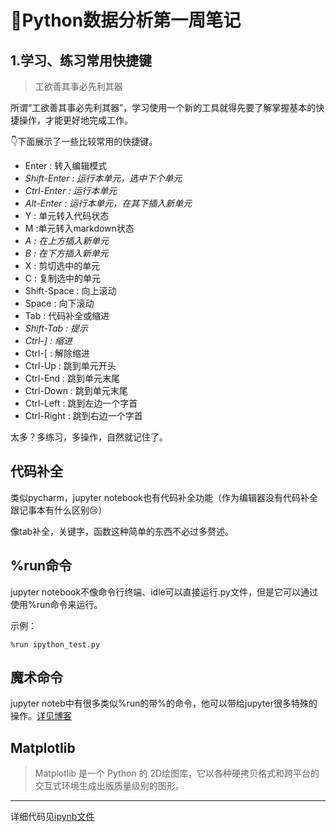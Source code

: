 # 📒Python数据分析第一周笔记


## 1.学习、练习常用快捷键

> 工欲善其事必先利其器

所谓“工欲善其事必先利其器”，学习使用一个新的工具就得先要了解掌握基本的快捷操作，才能更好地完成工作。

👇下面展示了一些比较常用的快捷键。

- Enter : 转入编辑模式
- *Shift-Enter : 运行本单元，选中下个单元*
- *Ctrl-Enter : 运行本单元*
- *Alt-Enter : 运行本单元，在其下插入新单元*
- Y : 单元转入代码状态
- M :单元转入markdown状态
- *A : 在上方插入新单元*
- *B : 在下方插入新单元*
- X : 剪切选中的单元
- C : 复制选中的单元
- Shift-Space : 向上滚动
- Space : 向下滚动
- Tab : 代码补全或缩进
- *Shift-Tab : 提示*
- *Ctrl-] : 缩进*
- Ctrl-[ : 解除缩进
- Ctrl-Up : 跳到单元开头
- Ctrl-End : 跳到单元末尾
- Ctrl-Down : 跳到单元末尾
- Ctrl-Left : 跳到左边一个字首
- Ctrl-Right : 跳到右边一个字首

太多？多练习，多操作，自然就记住了。

##  代码补全

类似pycharm，jupyter notebook也有代码补全功能（作为编辑器没有代码补全跟记事本有什么区别😢）

像tab补全，关键字，函数这种简单的东西不必过多赘述。

## %run命令
jupyter notebook不像命令行终端、idle可以直接运行.py文件，但是它可以通过使用%run命令来运行。

示例：

`%run ipython_test.py`


## 魔术命令
jupyter noteb中有很多类似%run的带%的命令，他可以带给jupyter很多特殊的操作。[详见博客](https://blog.csdn.net/PoGeN1/article/details/82182830)

## Matplotlib
> Matplotlib 是一个 Python 的 2D绘图库，它以各种硬拷贝格式和跨平台的交互式环境生成出版质量级别的图形。

---

详细代码见[ipynb文件](https://github.com/Autumnhui/Learn_PythonDA/blob/master/Record%20of%20Learning/week01.ipynb)

